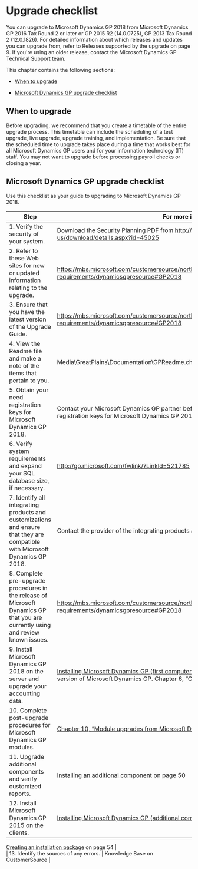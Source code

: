 # Upgrade checklist

You can upgrade to Microsoft Dynamics GP 2018 from Microsoft Dynamics GP 2016 Tax Round 2 or later or GP 2015 R2 (14.0.0725), GP 2013 Tax Round 2 (12.0.1826). For detailed information about which releases and updates you can upgrade from, refer to Releases supported by the upgrade on page 9. If you're using an older release, contact the Microsoft Dynamics GP Technical Support team.

<span id="_Toc498615756" class="anchor"></span>

This chapter contains the following sections:

-   [When to upgrade](#when-to-upgrade)  

-   [Microsoft Dynamics GP upgrade checklist](#microsoft-dynamics-gp-upgrade-checklist)  

## When to upgrade

Before upgrading, we recommend that you create a timetable of the entire upgrade process. This timetable can include the scheduling of a test upgrade, live upgrade, upgrade training, and implementation. Be sure that the scheduled time to upgrade takes place during a time that works best for all Microsoft Dynamics GP users and for your information technology (IT) staff. You may not want to upgrade before processing payroll checks or closing a year.

## Microsoft Dynamics GP upgrade checklist

Use this checklist as your guide to upgrading to Microsoft Dynamics GP 2018.

| Step                                                                                                                             | For more information                                                                                                                                                                               |
|----------------------------------------------------------------------------------------------------------------------------------|----------------------------------------------------------------------------------------------------------------------------------------------------------------------------------------------------|
| 1. Verify the security of your system.                                                                                           | Download the Security Planning PDF from <http://www.microsoft.com/en-us/download/details.aspx?id=45025>                                                                                            |
| 2. Refer to these Web sites for new or updated information relating to the upgrade.                                              | <https://mbs.microsoft.com/customersource/northamerica/GP/learning/documentat20ion/system-requirements/dynamicsgpresource#GP2018>                                                                  |
| 3. Ensure that you have the latest version of the Upgrade Guide.                                                                 | <https://mbs.microsoft.com/customersource/northamerica/GP/learning/documentation/system-requirements/dynamicsgpresource#GP2018>                                                                    |
| 4. View the Readme file and make a note of the items that pertain to you.                                                        | Media\\GreatPlains\\Documentation\\GPReadme.chm                                                                                                                                                    |
| 5. Obtain your need registration keys for Microsoft Dynamics GP 2018.                                                            | Contact your Microsoft Dynamics GP partner before going to CustomerSource/My Account for registration keys for Microsoft Dynamics GP 2018. <https://mbs.microsoft.com/customersource>              |
| 6. Verify system requirements and expand your SQL database size, if necessary.                                                   | <http://go.microsoft.com/fwlink/?LinkId=521785>                                                                                                                                                    |
| 7. Identify all integrating products and customizations and ensure that they are compatible with Microsoft Dynamics GP 2018.     | Contact the provider of the integrating products and customizations.                                                                                                                               |
| 8. Complete pre-upgrade procedures in the release of Microsoft Dynamics GP that you are currently using and review known issues. | <https://mbs.microsoft.com/customersource/northamerica/GP/learning/documentat20ion/system-requirements/dynamicsgpresource#GP2018>                                                                  |
| 9. Install Microsoft Dynamics GP 2018 on the server and upgrade your accounting data.                                            | [Installing Microsoft Dynamics GP (first computer)](#_Install_Microsoft_Dynamics) on page 31 Be sure to download the latest version of Microsoft Dynamics GP. Chapter 6, “Company data conversion” |  
| 10. Complete post-upgrade procedures for Microsoft Dynamics GP modules.                                                          | [Chapter 10, “Module upgrades from Microsoft Dynamics GP 201](#_Module_upgrades_from)3”                                                                                                            |  
| 11. Upgrade additional components and verify customized reports.                                                                 | [Installing an additional component](#_Installing_an_additional) on page 50                                                                                                                        |  
| 12. Install Microsoft Dynamics GP 2015 on the clients.                                                                           | [Installing Microsoft Dynamics GP (additional computers)](#_Installing_Microsoft_Dynamics_1) on page 57                                                                                              
                                                                                                                                                                                                      
  [Creating an installation package](#_Creating_an_installation) on page 54                                                                                                                           |  
| 13. Identify the sources of any errors.                                                                                          | Knowledge Base on CustomerSource                                                                                                                                                                   |


